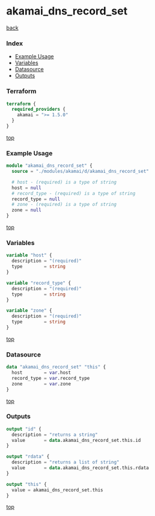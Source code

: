 # akamai_dns_record_set

[back](../akamai.md)

### Index

- [Example Usage](#example-usage)
- [Variables](#variables)
- [Datasource](#datasource)
- [Outputs](#outputs)

### Terraform

```terraform
terraform {
  required_providers {
    akamai = ">= 1.5.0"
  }
}
```

[top](#index)

### Example Usage

```terraform
module "akamai_dns_record_set" {
  source = "./modules/akamai/d/akamai_dns_record_set"

  # host - (required) is a type of string
  host = null
  # record_type - (required) is a type of string
  record_type = null
  # zone - (required) is a type of string
  zone = null
}
```

[top](#index)

### Variables

```terraform
variable "host" {
  description = "(required)"
  type        = string
}

variable "record_type" {
  description = "(required)"
  type        = string
}

variable "zone" {
  description = "(required)"
  type        = string
}
```

[top](#index)

### Datasource

```terraform
data "akamai_dns_record_set" "this" {
  host        = var.host
  record_type = var.record_type
  zone        = var.zone
}
```

[top](#index)

### Outputs

```terraform
output "id" {
  description = "returns a string"
  value       = data.akamai_dns_record_set.this.id
}

output "rdata" {
  description = "returns a list of string"
  value       = data.akamai_dns_record_set.this.rdata
}

output "this" {
  value = akamai_dns_record_set.this
}
```

[top](#index)